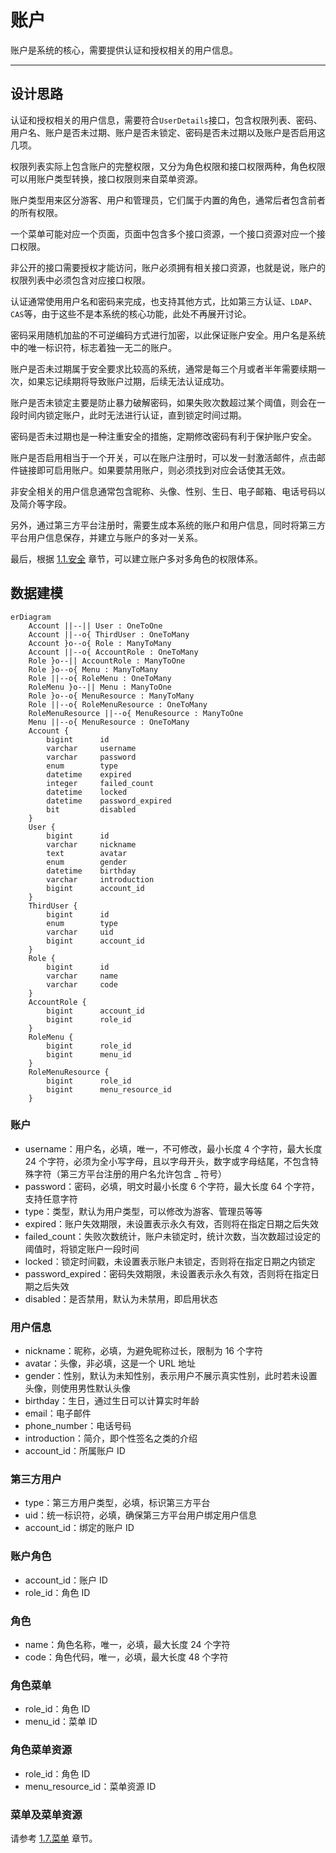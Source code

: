 账户
====

账户是系统的核心，需要提供认证和授权相关的用户信息。

---

## 设计思路

认证和授权相关的用户信息，需要符合`UserDetails`接口，包含权限列表、密码、用户名、账户是否未过期、账户是否未锁定、密码是否未过期以及账户是否启用这几项。

权限列表实际上包含账户的完整权限，又分为角色权限和接口权限两种，角色权限可以用账户类型转换，接口权限则来自菜单资源。

账户类型用来区分游客、用户和管理员，它们属于内置的角色，通常后者包含前者的所有权限。

一个菜单可能对应一个页面，页面中包含多个接口资源，一个接口资源对应一个接口权限。

非公开的接口需要授权才能访问，账户必须拥有相关接口资源，也就是说，账户的权限列表中必须包含对应接口权限。

认证通常使用用户名和密码来完成，也支持其他方式，比如第三方认证、`LDAP`、`CAS`等，由于这些不是本系统的核心功能，此处不再展开讨论。

密码采用随机加盐的不可逆编码方式进行加密，以此保证账户安全。用户名是系统中的唯一标识符，标志着独一无二的账户。

账户是否未过期属于安全要求比较高的系统，通常是每三个月或者半年需要续期一次，如果忘记续期将导致账户过期，后续无法认证成功。

账户是否未锁定主要是防止暴力破解密码，如果失败次数超过某个阈值，则会在一段时间内锁定账户，此时无法进行认证，直到锁定时间过期。

密码是否未过期也是一种注重安全的措施，定期修改密码有利于保护账户安全。

账户是否启用相当于一个开关，可以在账户注册时，可以发一封激活邮件，点击邮件链接即可启用账户。如果要禁用账户，则必须找到对应会话使其无效。

非安全相关的用户信息通常包含昵称、头像、性别、生日、电子邮箱、电话号码以及简介等字段。

另外，通过第三方平台注册时，需要生成本系统的账户和用户信息，同时将第三方平台用户信息保存，并建立与账户的多对一关系。

最后，根据 [1.1.安全](1.01.security) 章节，可以建立账户多对多角色的权限体系。

## 数据建模

```mermaid
erDiagram
    Account ||--|| User : OneToOne
    Account ||--o{ ThirdUser : OneToMany
    Account }o--o{ Role : ManyToMany
    Account ||--o{ AccountRole : OneToMany
    Role }o--|| AccountRole : ManyToOne
    Role }o--o{ Menu : ManyToMany
    Role ||--o{ RoleMenu : OneToMany
    RoleMenu }o--|| Menu : ManyToOne
    Role }o--o{ MenuResource : ManyToMany
    Role ||--o{ RoleMenuResource : OneToMany
    RoleMenuResource ||--o{ MenuResource : ManyToOne
    Menu ||--o{ MenuResource : OneToMany
    Account {
        bigint      id
        varchar     username
        varchar     password
        enum        type
        datetime    expired
        integer     failed_count
        datetime    locked
        datetime    password_expired
        bit         disabled
    }
    User {
        bigint      id
        varchar     nickname
        text        avatar
        enum        gender
        datetime    birthday
        varchar     introduction
        bigint      account_id
    }
    ThirdUser {
        bigint      id
        enum        type
        varchar     uid
        bigint      account_id
    }
    Role {
        bigint      id
        varchar     name
        varchar     code
    }
    AccountRole {
        bigint      account_id
        bigint      role_id
    }
    RoleMenu {
        bigint      role_id
        bigint      menu_id
    }
    RoleMenuResource {
        bigint      role_id
        bigint      menu_resource_id
    }
```

### 账户

- username：用户名，必填，唯一，不可修改，最小长度 4 个字符，最大长度 24 个字符，必须为全小写字母，且以字母开头，数字或字母结尾，不包含特殊字符（第三方平台注册的用户名允许包含 _ 符号）
- password：密码，必填，明文时最小长度 6 个字符，最大长度 64 个字符，支持任意字符
- type：类型，默认为用户类型，可以修改为游客、管理员等等
- expired：账户失效期限，未设置表示永久有效，否则将在指定日期之后失效
- failed_count：失败次数统计，账户未锁定时，统计次数，当次数超过设定的阈值时，将锁定账户一段时间
- locked：锁定时间戳，未设置表示账户未锁定，否则将在指定日期之内锁定
- password_expired：密码失效期限，未设置表示永久有效，否则将在指定日期之后失效
- disabled：是否禁用，默认为未禁用，即启用状态

### 用户信息

- nickname：昵称，必填，为避免昵称过长，限制为 16 个字符
- avatar：头像，非必填，这是一个 URL 地址
- gender：性别，默认为未知性别，表示用户不展示真实性别，此时若未设置头像，则使用男性默认头像
- birthday：生日，通过生日可以计算实时年龄
- email：电子邮件
- phone_number：电话号码
- introduction：简介，即个性签名之类的介绍
- account_id：所属账户 ID

### 第三方用户

- type：第三方用户类型，必填，标识第三方平台
- uid：统一标识符，必填，确保第三方平台用户绑定用户信息
- account_id：绑定的账户 ID

### 账户角色

- account_id：账户 ID
- role_id：角色 ID

### 角色

- name：角色名称，唯一，必填，最大长度 24 个字符
- code：角色代码，唯一，必填，最大长度 48 个字符

### 角色菜单

- role_id：角色 ID
- menu_id：菜单 ID

### 角色菜单资源

- role_id：角色 ID
- menu_resource_id：菜单资源 ID

### 菜单及菜单资源

请参考 [1.7.菜单](1.07.menu) 章节。